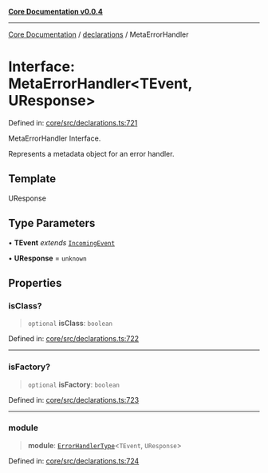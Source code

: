 [**Core Documentation v0.0.4**](../../README.md)

***

[Core Documentation](../../modules.md) / [declarations](../README.md) / MetaErrorHandler

# Interface: MetaErrorHandler\<TEvent, UResponse\>

Defined in: [core/src/declarations.ts:721](https://github.com/stonemjs/core/blob/d2167ff53d508d3a75c05f0cf962180518d3e061/src/declarations.ts#L721)

MetaErrorHandler Interface.

Represents a metadata object for an error handler.

## Template

UResponse

## Type Parameters

• **TEvent** *extends* [`IncomingEvent`](../../events/IncomingEvent/classes/IncomingEvent.md)

• **UResponse** = `unknown`

## Properties

### isClass?

> `optional` **isClass**: `boolean`

Defined in: [core/src/declarations.ts:722](https://github.com/stonemjs/core/blob/d2167ff53d508d3a75c05f0cf962180518d3e061/src/declarations.ts#L722)

***

### isFactory?

> `optional` **isFactory**: `boolean`

Defined in: [core/src/declarations.ts:723](https://github.com/stonemjs/core/blob/d2167ff53d508d3a75c05f0cf962180518d3e061/src/declarations.ts#L723)

***

### module

> **module**: [`ErrorHandlerType`](../type-aliases/ErrorHandlerType.md)\<`TEvent`, `UResponse`\>

Defined in: [core/src/declarations.ts:724](https://github.com/stonemjs/core/blob/d2167ff53d508d3a75c05f0cf962180518d3e061/src/declarations.ts#L724)
